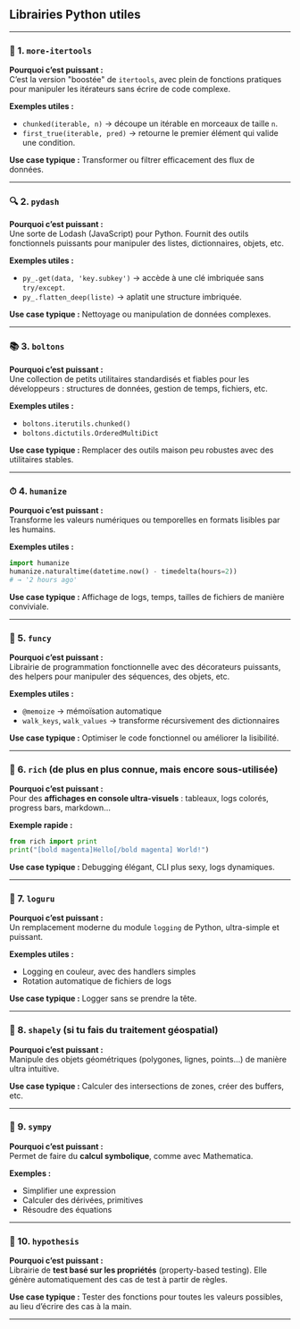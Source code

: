 ## Librairies Python utiles 

---

### 🧠 1. `more-itertools`
**Pourquoi c’est puissant :**  
C’est la version "boostée" de `itertools`, avec plein de fonctions pratiques pour manipuler les itérateurs sans écrire de code complexe.

**Exemples utiles :**
- `chunked(iterable, n)` → découpe un itérable en morceaux de taille `n`.
- `first_true(iterable, pred)` → retourne le premier élément qui valide une condition.

**Use case typique :**
Transformer ou filtrer efficacement des flux de données.

---

### 🔍 2. `pydash`
**Pourquoi c’est puissant :**  
Une sorte de Lodash (JavaScript) pour Python. Fournit des outils fonctionnels puissants pour manipuler des listes, dictionnaires, objets, etc.

**Exemples utiles :**
- `py_.get(data, 'key.subkey')` → accède à une clé imbriquée sans `try/except`.
- `py_.flatten_deep(liste)` → aplatit une structure imbriquée.

**Use case typique :**
Nettoyage ou manipulation de données complexes.

---

### 📚 3. `boltons`
**Pourquoi c’est puissant :**  
Une collection de petits utilitaires standardisés et fiables pour les développeurs : structures de données, gestion de temps, fichiers, etc.

**Exemples utiles :**
- `boltons.iterutils.chunked()`
- `boltons.dictutils.OrderedMultiDict`

**Use case typique :**
Remplacer des outils maison peu robustes avec des utilitaires stables.

---

### ⏱ 4. `humanize`
**Pourquoi c’est puissant :**  
Transforme les valeurs numériques ou temporelles en formats lisibles par les humains.

**Exemples utiles :**
```python
import humanize
humanize.naturaltime(datetime.now() - timedelta(hours=2))
# → '2 hours ago'
```

**Use case typique :**
Affichage de logs, temps, tailles de fichiers de manière conviviale.

---

### 🧬 5. `funcy`
**Pourquoi c’est puissant :**  
Librairie de programmation fonctionnelle avec des décorateurs puissants, des helpers pour manipuler des séquences, des objets, etc.

**Exemples utiles :**
- `@memoize` → mémoïsation automatique
- `walk_keys`, `walk_values` → transforme récursivement des dictionnaires

**Use case typique :**
Optimiser le code fonctionnel ou améliorer la lisibilité.

---

### 💬 6. `rich` (de plus en plus connue, mais encore sous-utilisée)
**Pourquoi c’est puissant :**  
Pour des **affichages en console ultra-visuels** : tableaux, logs colorés, progress bars, markdown…

**Exemple rapide :**
```python
from rich import print
print("[bold magenta]Hello[/bold magenta] World!")
```

**Use case typique :**
Debugging élégant, CLI plus sexy, logs dynamiques.

---

### 🧵 7. `loguru`
**Pourquoi c’est puissant :**  
Un remplacement moderne du module `logging` de Python, ultra-simple et puissant.

**Exemples utiles :**
- Logging en couleur, avec des handlers simples
- Rotation automatique de fichiers de logs

**Use case typique :**
Logger sans se prendre la tête.

---

### 📏 8. `shapely` (si tu fais du traitement géospatial)
**Pourquoi c’est puissant :**  
Manipule des objets géométriques (polygones, lignes, points…) de manière ultra intuitive.

**Use case typique :**
Calculer des intersections de zones, créer des buffers, etc.

---

### 🔢 9. `sympy`
**Pourquoi c’est puissant :**  
Permet de faire du **calcul symbolique**, comme avec Mathematica.

**Exemples :**
- Simplifier une expression
- Calculer des dérivées, primitives
- Résoudre des équations

---

### 🔬 10. `hypothesis`
**Pourquoi c’est puissant :**  
Librairie de **test basé sur les propriétés** (property-based testing). Elle génère automatiquement des cas de test à partir de règles.

**Use case typique :**
Tester des fonctions pour toutes les valeurs possibles, au lieu d’écrire des cas à la main.

---
